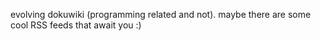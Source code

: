 evolving dokuwiki (programming related and not). maybe there are some cool RSS feeds that await you :)







